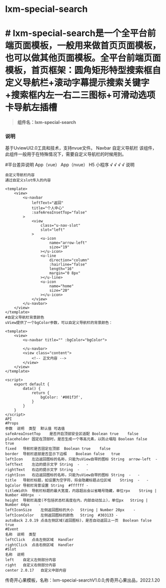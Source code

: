 # lxm-special-search
# # lxm-special-search是一个全平台前端页面模板，一般用来做首页页面模板，也可以做其他页面模板。全平台前端页面模板，首页框架：圆角矩形特型搜索框自定义导航栏+滚动字幕提示搜索关键字+搜索框内左一右二三图标+可滑动选项卡导航左插槽
> **组件名：lxm-special-search**

### 说明
基于UviewUI2.0工具和技术，支持nvue文件。
Navbar 自定义导航栏
该组件，此组件一般用于在特殊情况下，需要自定义导航栏的时候用到。

#平台差异说明
App（vue）	App（nvue）	H5	小程序
√	             √	    √	 √
说明

```
自定义导航栏内容
通过自定义slot传入的内容

<template>
	<view>
        <u-navbar
            leftText="返回"
            title="个人中心"
            :safeAreaInsetTop="false"
        >
            <view
                class="u-nav-slot"
                slot="left"
            >
                <u-icon
                    name="arrow-left"
                    size="19"
                ></u-icon>
                <u-line
                    direction="column"
                    :hairline="false"
                    length="16"
                    margin="0 8px"
                ></u-line>
                <u-icon
                    name="home"
                    size="20"
                ></u-icon>
            </view>
        </u-navbar>
	</view>
</template>
#自定义导航栏背景颜色
uView提供了一个bgColor参数，可以自定义导航栏的背景颜色：

<template>
	<view>
		<u-navbar title="" :bgColor="bgColor">
			
		</u-navbar>
		<view class="content">
			<!-- 正文内容 -->
		</view>
	</view>
</template>

<script>
	export default {
		data() {
			return {
				bgColor: '#001f3f',
			}
		}
	}
</script>
API
#Props
参数	说明	类型	默认值	可选值
safeAreaInsetTop	是否开启顶部安全区适配	Boolean	true	false
placeholder	固定在顶部时，是否生成一个等高元素，以防止塌陷	Boolean	false	true
fixed	导航栏是否固定在顶部	Boolean	true	false
border	导航栏底部是否显示下边框	Boolean	false	true
leftIcon	左边返回图标的名称，只能为uView自带的图标	String	arrow-left	-
leftText	左边的提示文字	String	-	-
rightText	右边的提示文字	String	-	-
rightIcon	右边返回图标的名称，只能为uView自带的图标	String	-	-
title	导航栏标题，如设置为空字符，将会隐藏标题占位区域	String	-	-
bgColor	导航栏背景设置	String	#ffffff	-
titleWidth	导航栏标题的最大宽度，内容超出会以省略号隐藏，单位rpx	String | Number	400rpx	-
height	导航栏高度(不包括状态栏高度在内，内部自动加上)，单位px	String | Number	44px	-
leftIconSize	左侧返回图标的大小	String | Number	20px	-
leftIconColor	左侧返回图标的颜色	String	#303133	-
autoBack 2.0.19	点击左侧区域(返回图标)，是否自动返回上一页	Boolean	false	true
#Event
名称	说明	类型
leftClick	点击左侧区域	Handler
rightClick	点击右侧区域	Handler
#Slot
名称	说明
left	自定义左侧部分内容
right	自定义右侧部分内容
center 2.0.17	自定义中部内容
```


传奇开心果模板，名称：lxm-special-searchV1.0.0,传奇开心果出品，2022.1.20